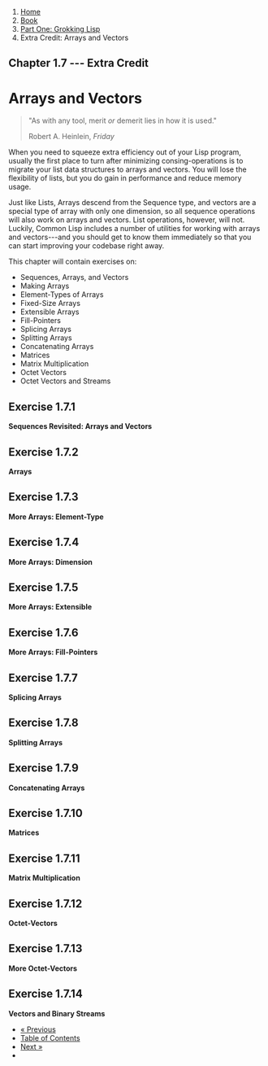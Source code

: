 <ol class="breadcrumb">
  <li><a href="/">Home</a></li>
  <li><a href="/book/">Book</a></li>
  <li><a href="/book/1-0-0-overview/">Part One: Grokking Lisp</a></li>
  <li class="active">Extra Credit: Arrays and Vectors</li>
</ol>

## Chapter 1.7 --- Extra Credit

# Arrays and Vectors

> "As with any tool, merit <em>or</em> demerit lies in how it is used."
> <footer>Robert A. Heinlein, <em>Friday</em></footer>

When you need to squeeze extra efficiency out of your Lisp program, usually the first place to turn after minimizing consing-operations is to migrate your list data structures to arrays and vectors.  You will lose the flexibility of lists, but you do gain in performance and reduce memory usage.

Just like Lists, Arrays descend from the Sequence type, and vectors are a special type of array with only one dimension, so all sequence operations will also work on arrays and vectors.  List operations, however, will not.  Luckily, Common Lisp includes a number of utilities for working with arrays and vectors---and you should get to know them immediately so that you can start improving your codebase right away.

This chapter will contain exercises on:

* Sequences, Arrays, and Vectors
* Making Arrays
* Element-Types of Arrays
* Fixed-Size Arrays
* Extensible Arrays
* Fill-Pointers
* Splicing Arrays
* Splitting Arrays
* Concatenating Arrays
* Matrices
* Matrix Multiplication
* Octet Vectors
* Octet Vectors and Streams

## Exercise 1.7.1

**Sequences Revisited: Arrays and Vectors**

## Exercise 1.7.2

**Arrays**

## Exercise 1.7.3

**More Arrays: Element-Type**

## Exercise 1.7.4

**More Arrays: Dimension**

## Exercise 1.7.5

**More Arrays: Extensible**

## Exercise 1.7.6

**More Arrays: Fill-Pointers**

## Exercise 1.7.7

**Splicing Arrays**

## Exercise 1.7.8

**Splitting Arrays**

## Exercise 1.7.9

**Concatenating Arrays**

## Exercise 1.7.10

**Matrices**

## Exercise 1.7.11

**Matrix Multiplication**

## Exercise 1.7.12

**Octet-Vectors**

## Exercise 1.7.13

**More Octet-Vectors**

## Exercise 1.7.14

**Vectors and Binary Streams**

<ul class="pager">
  <li class="previous"><a href="/book/1-06-0-math/">&laquo; Previous</a></li>
  <li><a href="/book/">Table of Contents</a></li>
  <li class="next"><a href="/book/1-08-0-variables/">Next &raquo;</a><li>
</ul>
